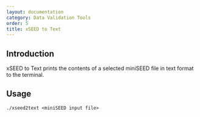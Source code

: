 ```yaml
---
layout: documentation
category: Data Validation Tools
order: 5
title: xSEED to Text
---
```


## Introduction

xSEED to Text prints the contents of a selected miniSEED file in text format to the terminal.

## Usage

```./xseed2text <miniSEED input file>```